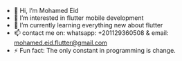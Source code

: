 - 👋 Hi, I’m Mohamed Eid
- 👀 I’m interested in flutter mobile development
- 🌱 I’m currently learning everything new about flutter
- 📫 contact me on: whatsapp: +201129360508 & email: mohamed.eid.flutter@gmail.com
- ⚡ Fun fact: The only constant in programming is change.
